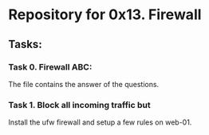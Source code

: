 # Repository for 0x13. Firewall

## Tasks:

### Task 0. Firewall ABC:
The file contains the answer of the questions.

### Task 1. Block all incoming traffic but
Install the ufw firewall and setup a few rules on web-01.
